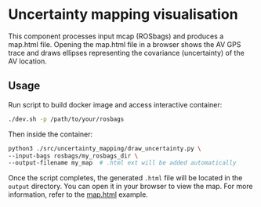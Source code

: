 # Uncertainty mapping visualisation

This component processes input mcap (ROSbags) and produces a map.html file.
Opening the map.html file in a browser shows the AV GPS trace and draws ellipses
representing the covariance (uncertainty) of the AV location.

## Usage
Run script to build docker image and access interactive container:

```bash
./dev.sh -p /path/to/your/rosbags
```

Then inside the container:

``` bash
python3 ./src/uncertainty_mapping/draw_uncertainty.py \
--input-bags rosbags/my_rosbags_dir \
--output-filename my_map  # .html ext will be added automatically
```

Once the script completes, the generated `.html` file will be located in the `output` directory. You can open it in your browser to view the map. For more information, refer to the [map.html](../data/map.html) example.
